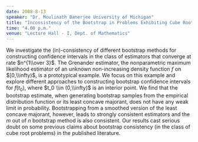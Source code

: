 ```yaml
---
date: 2008-8-13
speaker: "Dr. Moulinath Banerjee University of Michigan"
title: "Inconsistency of the Bootstrap in Problems Exhibiting Cube Root Asymptotics"
time: "4.00 p.m."
venue: "Lecture Hall - I, Dept. of Mathematics"
---
```

We investigate the (in)-consistency of different bootstrap methods for
constructing confidence intervals in the class of estimators that converge
at rate $n^{1\\over 3}$. The Grenander estimator, the nonparametric maximum
likelihood estimator of an unknown non-increasing density function $f$ on
$[0,\\infty)$, is a prototypical example. We focus on this example and
explore different approaches to constructing bootstrap confidence
intervals for $f(t_0)$, where $t_0 \\in (0,\\infty)$ is an interior point.
We find that the bootstrap estimate, when generating bootstrap samples
from the empirical distribution function or its least concave majorant,
does not have any weak limit in probability. Bootstrapping from a smoothed
version of the least concave majorant, however,  leads to strongly
consistent estimators and the $m$ out of $n$ bootstrap method is also
consistent. Our results cast
serious doubt on some previous claims about bootstrap consistency (in the
class of cube root problems) in the published literature.
